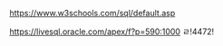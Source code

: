 <a> https://www.w3schools.com/sql/default.asp </a>


<a>https://livesql.oracle.com/apex/f?p=590:1000</a>
ㄹ!4472!

